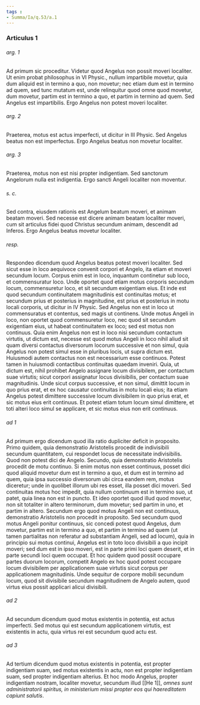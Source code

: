 ```yaml
---
tags : 
- Summa/Ia/q.53/a.1
---
```


### Articulus 1

###### arg. 1
Ad primum sic proceditur. Videtur quod Angelus non possit moveri localiter. Ut enim probat philosophus in VI Physic., nullum impartibile movetur, quia dum aliquid est in termino a quo, non movetur; nec etiam dum est in termino ad quem, sed tunc mutatum est, unde relinquitur quod omne quod movetur, dum movetur, partim est in termino a quo, et partim in termino ad quem. Sed Angelus est impartibilis. Ergo Angelus non potest moveri localiter.

###### arg. 2
Praeterea, motus est actus imperfecti, ut dicitur in III Physic. Sed Angelus beatus non est imperfectus. Ergo Angelus beatus non movetur localiter.

###### arg. 3
Praeterea, motus non est nisi propter indigentiam. Sed sanctorum Angelorum nulla est indigentia. Ergo sancti Angeli localiter non moventur.

###### s. c.
Sed contra, eiusdem rationis est Angelum beatum moveri, et animam beatam moveri. Sed necesse est dicere animam beatam localiter moveri, cum sit articulus fidei quod Christus secundum animam, descendit ad Inferos. Ergo Angelus beatus movetur localiter.

###### resp.
Respondeo dicendum quod Angelus beatus potest moveri localiter. Sed sicut esse in loco aequivoce convenit corpori et Angelo, ita etiam et moveri secundum locum. Corpus enim est in loco, inquantum continetur sub loco, et commensuratur loco. Unde oportet quod etiam motus corporis secundum locum, commensuretur loco, et sit secundum exigentiam eius. Et inde est quod secundum continuitatem magnitudinis est continuitas motus; et secundum prius et posterius in magnitudine, est prius et posterius in motu locali corporis, ut dicitur in IV Physic. Sed Angelus non est in loco ut commensuratus et contentus, sed magis ut continens. Unde motus Angeli in loco, non oportet quod commensuretur loco, nec quod sit secundum exigentiam eius, ut habeat continuitatem ex loco; sed est motus non continuus. Quia enim Angelus non est in loco nisi secundum contactum virtutis, ut dictum est, necesse est quod motus Angeli in loco nihil aliud sit quam diversi contactus diversorum locorum successive et non simul, quia Angelus non potest simul esse in pluribus locis, ut supra dictum est. Huiusmodi autem contactus non est necessarium esse continuos. Potest tamen in huiusmodi contactibus continuitas quaedam inveniri. Quia, ut dictum est, nihil prohibet Angelo assignare locum divisibilem, per contactum suae virtutis; sicut corpori assignatur locus divisibilis, per contactum suae magnitudinis. Unde sicut corpus successive, et non simul, dimittit locum in quo prius erat, et ex hoc causatur continuitas in motu locali eius; ita etiam Angelus potest dimittere successive locum divisibilem in quo prius erat, et sic motus eius erit continuus. Et potest etiam totum locum simul dimittere, et toti alteri loco simul se applicare, et sic motus eius non erit continuus.

###### ad 1
Ad primum ergo dicendum quod illa ratio dupliciter deficit in proposito. Primo quidem, quia demonstratio Aristotelis procedit de indivisibili secundum quantitatem, cui respondet locus de necessitate indivisibilis. Quod non potest dici de Angelo. Secundo, quia demonstratio Aristotelis procedit de motu continuo. Si enim motus non esset continuus, posset dici quod aliquid movetur dum est in termino a quo, et dum est in termino ad quem, quia ipsa successio diversorum ubi circa eandem rem, motus diceretur; unde in quolibet illorum ubi res esset, illa posset dici moveri. Sed continuitas motus hoc impedit, quia nullum continuum est in termino suo, ut patet, quia linea non est in puncto. Et ideo oportet quod illud quod movetur, non sit totaliter in altero terminorum, dum movetur; sed partim in uno, et partim in altero. Secundum ergo quod motus Angeli non est continuus, demonstratio Aristotelis non procedit in proposito. Sed secundum quod motus Angeli ponitur continuus, sic concedi potest quod Angelus, dum movetur, partim est in termino a quo, et partim in termino ad quem (ut tamen partialitas non referatur ad substantiam Angeli, sed ad locum), quia in principio sui motus continui, Angelus est in toto loco divisibili a quo incipit moveri; sed dum est in ipso moveri, est in parte primi loci quem deserit, et in parte secundi loci quem occupat. Et hoc quidem quod possit occupare partes duorum locorum, competit Angelo ex hoc quod potest occupare locum divisibilem per applicationem suae virtutis sicut corpus per applicationem magnitudinis. Unde sequitur de corpore mobili secundum locum, quod sit divisibile secundum magnitudinem de Angelo autem, quod virtus eius possit applicari alicui divisibili.

###### ad 2
Ad secundum dicendum quod motus existentis in potentia, est actus imperfecti. Sed motus qui est secundum applicationem virtutis, est existentis in actu, quia virtus rei est secundum quod actu est.

###### ad 3
Ad tertium dicendum quod motus existentis in potentia, est propter indigentiam suam, sed motus existentis in actu, non est propter indigentiam suam, sed propter indigentiam alterius. Et hoc modo Angelus, propter indigentiam nostram, localiter movetur, secundum illud [[He 1]], *omnes sunt administratorii spiritus, in ministerium missi propter eos qui haereditatem capiunt salutis*.

